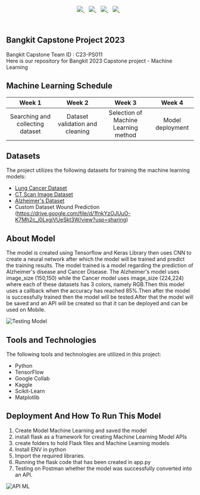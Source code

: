 <p align='center'>
  <a href="https://www.python.org/">
    <img src="https://img.shields.io/badge/Python-3776AB?style=for-the-badge&logo=python&logoColor=white" />        
  </a>&nbsp;&nbsp;
  <a href="https://flask.palletsprojects.com/en/2.0.x/">
    <img src="https://img.shields.io/badge/Flask-000000?style=for-the-badge&logo=flask&logoColor=white" />        
  </a>&nbsp;&nbsp;
  <a href="https://www.tensorflow.org/">
    <img src="https://img.shields.io/badge/TensorFlow-FF6F00?style=for-the-badge&logo=tensorflow&logoColor=white" />
  </a>&nbsp;&nbsp;
   <a href="https://keras.io/">
    <img src="https://img.shields.io/badge/Keras-880808?style=for-the-badge&logo=keras&logoColor=white" />
  </a>&nbsp;&nbsp;
</p>
<br>

## Bangkit Capstone Project 2023
Bangkit Capstone Team ID : C23-PS011 <br>
Here is our repository for Bangkit 2023 Capstone project - Machine Learning

## Machine Learning Schedule
|     Week 1     |       Week 2        |            Week 3          |           Week 4          |
| :------------: | :-----------------: | :------------------------: |:------------------------: |
| Searching and collecting dataset   | Dataset validation and cleaning      | Selection of Machine Learning method  | Model deployment  |

## Datasets
The project utilizes the following datasets for training the machine learning models:
* [Lung Cancer Dataset](https://www.kaggle.com/datasets/waseemnagahhenes/lung-cancer-dataset-iq-othnccd)
* [CT Scan Image Dataset](https://www.kaggle.com/datasets/iashiqul/brain-stroke-prediction-ct-scan-image-dataset)
* [Alzheimer's Dataset](http://kaggle.com/datasets/tourist55/alzheimers-dataset-4-class-of-images)
* Custom Dataset Wound Prediction (https://drive.google.com/file/d/1fnkYzOJUuO-K7Mh2c_i0LxgjVUeSkt3W/view?usp=sharing)

## About Model
The model is created using Tensorflow and Keras Library then uses CNN to create a neural network after which the model will be trained and predict the training results. The model trained is a model regarding the prediction of Alzheimer's disease and Cancer Disease. The Alzheimer's model uses image_size (150,150) while the Cancer model uses image_size (224,224) where each of these datasets has 3 colors, namely RGB.Then this model uses a callback when the accuracy has reached 85%.Then after the model is successfully trained then the model will be tested.After that the model will be saved and an API will be created so that it can be deployed and can be used on Mobile.


![Testing Model](https://i.ibb.co/7j3KWnC/Screenshot-80.png)

## Tools and Technologies
The following tools and technologies are utilized in this project:
* Python
* TensorFlow
* Google Collab
* Kaggle
* Scikit-Learn
* Matplotlib

## Deployment And How To Run This Model
1. Create Model Machine Learning and saved the model
2. install flask as a framework for creating Machine Learning Model APIs
3. create folders to hold Flask files and Machine Learning models
4. Install ENV in python 
5. Import the required libraries.
6. Running the flask code that has been created in app.py 
7. Testing on Postman whether the model was successfully converted into an API.

![API ML](https://i.ibb.co/PQWXHKf/Screenshot-79.png)


